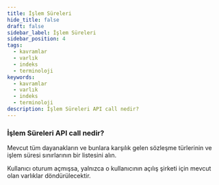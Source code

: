 ```yaml
---
title: İşlem Süreleri
hide_title: false
draft: false
sidebar_label: İşlem Süreleri
sidebar_position: 4
tags:
  - kavramlar
  - varlık
  - indeks
  - terminoloji
keywords:
  - kavramlar
  - varlık
  - indeks
  - terminoloji
description: İşlem Süreleri API call nedir?
---
```


### İşlem Süreleri API call nedir?

Mevcut tüm dayanakların ve bunlara karşılık gelen sözleşme türlerinin ve işlem süresi sınırlarının bir listesini alın.

Kullanıcı oturum açmışsa, yalnızca o kullanıcının açılış şirketi için mevcut olan varlıklar döndürülecektir.
